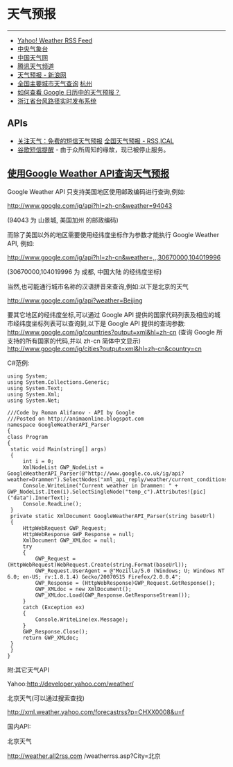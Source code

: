 
# 天气预报

----

* [Yahoo! Weather RSS Feed](http://developer.yahoo.com/weather/)
* [中央气象台](http://www.nmc.gov.cn/)
* [中国天气网](http://www.weather.com.cn/)
* [腾讯天气频道](http://weather.news.qq.com/)
* [天气预报 - 新浪网](http://weather.news.sina.com.cn/)
* [全国主要城市天气查询](http://qq.ip138.com/weather/) [杭州](http://qq.ip138.com/weather/zhejiang/HangZhou.htm)
* [如何查看 Google 日历中的天气预报？](http://www.google.com/support/calendar/bin/answer.py?hl=cn&answer=48494)
* [浙江省台风路径实时发布系统](http://typhoon.zjwater.gov.cn/)

## APIs

* [关注天气：免费的短信天气预报](http://www.raychou.com/chou/posts/324.htm) [全国天气预报 - RSS,ICAL](http://www.raychou.com/weather/?/list/)
* [谷歌短信提醒](http://www.google.com/sms/alerts) - 由于众所周知的缘故，现已被停止服务。


## [使用Google Weather API查询天气预报](http://www.yaosansi.com/post/1366.html)

Google Weather API 只支持美国地区使用邮政编码进行查询,例如:

http://www.google.com/ig/api?hl=zh-cn&weather=94043

(94043 为 山景城, 美国加州 的邮政编码)

而除了美国以外的地区需要使用经纬度坐标作为参数才能执行 Google Weather API, 例如:

http://www.google.com/ig/api?hl=zh-cn&weather=,,,30670000,104019996

(30670000,104019996 为 成都, 中国大陆 的经纬度坐标)

当然,也可能通行城市名称的汉语拼音来查询,例如:以下是北京的天气

http://www.google.com/ig/api?weather=Beijing


要其它地区的经纬度坐标,可以通过 Google API 提供的国家代码列表及相应的城市经纬度坐标列表可以查询到,以下是 Google API 提供的查询参数:
http://www.google.com/ig/countries?output=xml&hl=zh-cn
(查询 Google 所支持的所有国家的代码,并以 zh-cn 简体中文显示)
http://www.google.com/ig/cities?output=xml&hl=zh-cn&country=cn

C#范例:
```
using System;
using System.Collections.Generic;
using System.Text;
using System.Xml;
using System.Net;

///Code by Roman Alifanov - API by Google
///Posted on http://animaonline.blogspot.com
namespace GoogleWeatherAPI_Parser
{
class Program
{
 static void Main(string[] args)
 {
     int i = 0;
     XmlNodeList GWP_NodeList = GoogleWeatherAPI_Parser(@"http://www.google.co.uk/ig/api?weather=Drammen").SelectNodes("xml_api_reply/weather/current_conditions");
     Console.WriteLine("Current weather in Drammen: " + GWP_NodeList.Item(i).SelectSingleNode("temp_c").Attributes![pic]("data").InnerText);
     Console.ReadLine();
 }
 private static XmlDocument GoogleWeatherAPI_Parser(string baseUrl)
 {
     HttpWebRequest GWP_Request;
     HttpWebResponse GWP_Response = null;
     XmlDocument GWP_XMLdoc = null;
     try
     {
         GWP_Request = (HttpWebRequest)WebRequest.Create(string.Format(baseUrl));
         GWP_Request.UserAgent = @"Mozilla/5.0 (Windows; U; Windows NT 6.0; en-US; rv:1.8.1.4) Gecko/20070515 Firefox/2.0.0.4";
         GWP_Response = (HttpWebResponse)GWP_Request.GetResponse();
         GWP_XMLdoc = new XmlDocument();
         GWP_XMLdoc.Load(GWP_Response.GetResponseStream());
     }
     catch (Exception ex)
     {
         Console.WriteLine(ex.Message);
     }
     GWP_Response.Close();
     return GWP_XMLdoc;
 }
 }
}
```

附:其它天气API

Yahoo:http://developer.yahoo.com/weather/

北京天气(可以通过搜索查找)

http://xml.weather.yahoo.com/forecastrss?p=CHXX0008&u=f

国内API:

北京天气

http://weather.all2rss.com /weatherrss.asp?City=北京
